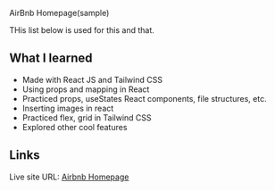 AirBnb Homepage(sample)

THis list below is used for this and that.

<h2>What I learned</h2>
<ul>
    <li>Made with React JS and Tailwind CSS</li>
    <li>Using props and mapping in React</li>
    <li>Practiced props, useStates React components, file structures, etc.</li>
    <li>Inserting images in react</li>
    <li>Practiced flex, grid in Tailwind CSS</li>
    <li>Explored other cool features</li>
</ul>

<h2>Links</h2>
Live site URL: <a href='https://air-bnb-xi.vercel.app/'>Airbnb Homepage</a>